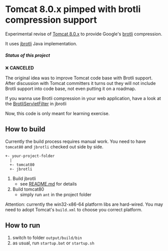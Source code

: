 
# Tomcat 8.0.x pimped with brotli compression support

Experimental revise of [Tomcat 8.0.x](http://tomcat.apache.org)
to provide Google's [brotli](https://github.com/google/brotli) compression.

It uses [jbrotli](https://github.com/nitram509/jbrotli) Java implementation.


##### Status of this project

❌ **CANCELED**

The original idea was to improve Tomcat code base with Brotli support.
After discussion with Tomcat committers it turns out they will not include
Brotli support into code base, not even putting it on a roadmap.

If you wanna use Brotli compression in your web application, have a look
at the [BrotliServletFilter](https://github.com/meteogroup/jbrotli) in jbrotli

Now, this code is only meant for learning exercise.

## How to build

Currently the build process requires manual work.
You need to have ```tomcat80``` and ```jbrotli``` checked out side by side.

```
+- your-project-folder
  |
  +- tomcat80
  +- jbrotli
```

1. Build jbrotli
   * see [README.md](https://github.com/nitram509/jbrotli/blob/master/README.md) for details
2. Build tomcat80
   * simply run ```ant``` in the project folder

Attention: currently the win32-x86-64 platform libs are hard-wired.
You may need to adopt Tomcat's ```build.xml``` to choose you correct platform.
   

## How to run

1. switch to folder ```output/build/bin```
2. as usual, run ```startup.bat``` or ```startup.sh```



